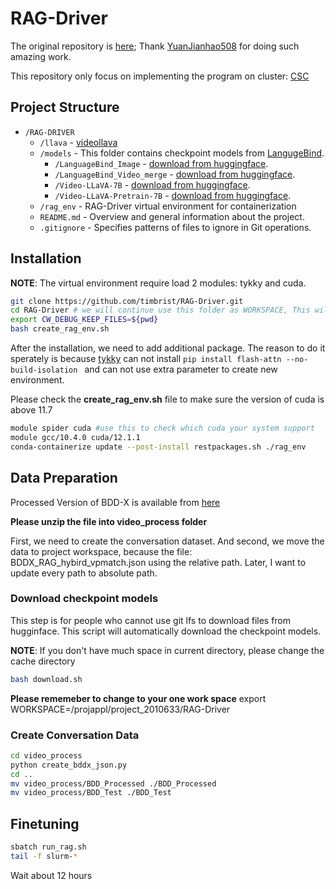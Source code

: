 # RAG-Driver

The original repository is [here](https://github.com/YuanJianhao508/RAG-Driver); 
Thank [YuanJianhao508](https://github.com/YuanJianhao508) for doing such amazing work.

This repository only focus on implementing the program on cluster: [CSC](https://github.com/CSCfi)


## Project Structure

- `/RAG-DRIVER`   
  - `/llava`          - [videollava](https://github.com/PKU-YuanGroup/Video-LLaVA)
  - `/models`         - This folder contains checkpoint models from [LangugeBind](https://huggingface.co/LanguageBind).
    - `/LanguageBind_Image`         - [download from huggingface](https://huggingface.co/LanguageBind/LanguageBind_Image).
    - `/LanguageBind_Video_merge`   - [download from huggingface](https://huggingface.co/LanguageBind/LanguageBind_Video_merge).
    - `/Video-LLaVA-7B`             - [download from huggingface](https://huggingface.co/LanguageBind/Video-LLaVA-7B).
    - `/Video-LLaVA-Pretrain-7B`    - [download from huggingface](https://huggingface.co/LanguageBind/Video-LLaVA-Pretrain-7B).
  - `/rag_env`         - RAG-Driver virtual environment for containerization  
  - `README.md`     - Overview and general information about the project.
  - `.gitignore`    - Specifies patterns of files to ignore in Git operations.

## Installation

**NOTE**: The virtual environment require load 2 modules: tykky and cuda. 

```bash 
git clone https://github.com/timbrist/RAG-Driver.git
cd RAG-Driver # we will continue use this folder as WORKSPACE, This will be the only change directory of all.
export CW_DEBUG_KEEP_FILES=${pwd}
bash create_rag_env.sh
```

After the installation, we need to add additional package.
The reason to do it sperately is because [tykky]() can not install ```pip install flash-attn --no-build-isolation ``` and can not use extra parameter to create new environment.

Please check the **create_rag_env.sh** file to make sure the version of cuda is above 11.7

```bash 
module spider cuda #use this to check which cuda your system support 
module gcc/10.4.0 cuda/12.1.1 
conda-containerize update --post-install restpackages.sh ./rag_env
```

## Data Preparation

Processed Version of BDD-X is available from [here](https://drive.google.com/file/d/14a3QTkWRelAZs-kW_2U5tjYcAm2l8VbF/view)

**Please unzip the file into video_process folder**

First, we need to create the conversation dataset. 
And second, we move the data to project workspace, because the file: BDDX_RAG_hybird_vpmatch.json using the relative path.
Later, I want to update every path to absolute path. 


### Download checkpoint models

This step is for people who cannot use git lfs to download files from hugginface. 
This script will automatically download the checkpoint models.

**NOTE**: If you don't have much space in current directory, please change the cache directory 
```bash
bash download.sh
```
**Please rememeber to change to your one work space** export WORKSPACE=/projappl/project_2010633/RAG-Driver

### Create Conversation Data

```bash
cd video_process
python create_bddx_json.py
cd ..
mv video_process/BDD_Processed ./BDD_Processed
mv video_process/BDD_Test ./BDD_Test
```


## Finetuning

```bash
sbatch run_rag.sh
tail -f slurm-*
```

Wait about 12 hours


